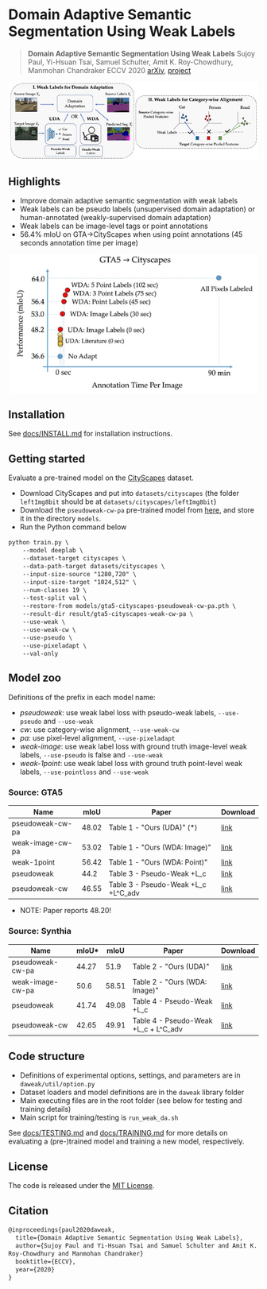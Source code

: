 # Domain Adaptive Semantic Segmentation Using Weak Labels

> **Domain Adaptive Semantic Segmentation Using Weak Labels**
> Sujoy Paul, Yi-Hsuan Tsai, Samuel Schulter, Amit K. Roy-Chowdhury, Manmohan Chandraker
> ECCV 2020
> [arXiv](https://arxiv.org/abs/2007.15176), [project](https://www.nec-labs.com/~mas/WeakSegDA/)

<p align="center"><img src='docs/teaser.jpg' align="center" width="640px"></p>


## Highlights

* Improve domain adaptive semantic segmentation with weak labels
* Weak labels can be pseudo labels (unsupervised domain adaptation) or human-annotated (weakly-supervised domain adaptation)
* Weak labels can be image-level tags or point annotations
* 56.4% mIoU on GTA->CityScapes when using point annotations (45 seconds annotation time per image)

<p align="center"><img src='docs/result.jpg' align="center" width="500px"></p>


## Installation

See [docs/INSTALL.md](docs/INSTALL.md) for installation instructions.


## Getting started

Evaluate a pre-trained model on the [CityScapes](https://www.cityscapes-dataset.com/) dataset.

* Download CityScapes and put into `datasets/cityscapes` (the folder `leftImg8bit` should be at `datasets/cityscapes/leftImg8bit`)
* Download the `pseudoweak-cw-pa` pre-trained model from [here](https://drive.google.com/file/d/1mmZWyff3OKmY0V0C83kO1nnkgsm6vfZc/view?usp=sharing), and store it in the directory `models`.
* Run the Python command below

``` shell
python train.py \
    --model deeplab \
    --dataset-target cityscapes \
    --data-path-target datasets/cityscapes \
    --input-size-source "1280,720" \
    --input-size-target "1024,512" \
    --num-classes 19 \
    --test-split val \
    --restore-from models/gta5-cityscapes-pseudoweak-cw-pa.pth \
    --result-dir result/gta5-cityscapes-weak-cw-pa \
    --use-weak \
    --use-weak-cw \
    --use-pseudo \
    --use-pixeladapt \
    --val-only
```


## Model zoo

Definitions of the prefix in each model name:

* *pseudoweak*: use weak label loss with pseudo-weak labels, `--use-pseudo` and `--use-weak`
* *cw*: use category-wise alignment, `--use-weak-cw`
* *pa*: use pixel-level alignment, `--use-pixeladapt`
* *weak-image*: use weak label loss with ground truth image-level weak labels, `--use-pseudo` is false and `--use-weak`
* *weak-1point*: use weak label loss with ground truth point-level weak labels, `--use-pointloss` and `--use-weak`


### Source: GTA5

| Name             | mIoU  | Paper                               | Download                                                                                   |
|------------------|-------|-------------------------------------|--------------------------------------------------------------------------------------------|
| pseudoweak-cw-pa | 48.02 | Table 1 - "Ours (UDA)" (*)          | [link](https://drive.google.com/file/d/1mmZWyff3OKmY0V0C83kO1nnkgsm6vfZc/view?usp=sharing) |
| weak-image-cw-pa | 53.02 | Table 1 - "Ours (WDA: Image)"       | [link](https://drive.google.com/file/d/1mn6Q6yx8FT1ZCEzdZH1f7MeulV3VWWGR/view?usp=sharing) |
| weak-1point      | 56.42 | Table 1 - "Ours (WDA: Point)"       | [link](https://drive.google.com/file/d/1mbuXnjNL_tOZW_ZAELUMuGNPV76Oyp_e/view?usp=sharing) |
| pseudoweak       | 44.2  | Table 3 - Pseudo-Weak +L_c          | [link](https://drive.google.com/file/d/1meqOWkHLPtVKLUX6W1evyzv0ghYTVFFd/view?usp=sharing) |
| pseudoweak-cw    | 46.55 | Table 3 - Pseudo-Weak +L_c +L^C_adv | [link](https://drive.google.com/file/d/1moOwe7QxrQ7-WqKshPiu58KWIDkwEaMR/view?usp=sharing) |

* NOTE: Paper reports 48.20!


### Source: Synthia

| Name             | mIoU* | mIoU  | Paper                                | Download                                                                                   |
|------------------|-------|-------|--------------------------------------|--------------------------------------------------------------------------------------------|
| pseudoweak-cw-pa | 44.27 | 51.9  | Table 2 - "Ours (UDA)"               | [link](https://drive.google.com/file/d/1mt4ZZ0Dv8Fd0Nok9TZ5SlJ5bJWitf2q7/view?usp=sharing) |
| weak-image-cw-pa | 50.6  | 58.51 | Table 2 - "Ours (WDA: Image)"        | [link](https://drive.google.com/file/d/1muapekNtpoaaYX1aCKyO0Ftr3cCbNhiJ/view?usp=sharing) |
| pseudoweak       | 41.74 | 49.08 | Table 4 - Pseudo-Weak +L_c           | [link](https://drive.google.com/file/d/1mm-ArWJ-oXKmSUB_JFbIsSzDSkx0SmvX/view?usp=sharing) |
| pseudoweak-cw    | 42.65 | 49.91 | Table 4 - Pseudo-Weak +L_c + L^C_adv | [link](https://drive.google.com/file/d/1mmkkvmB_Yhy2NKsi-PKrEOY8N5ZbB500/view?usp=sharing) |



## Code structure

* Definitions of experimental options, settings, and parameters are in `daweak/util/option.py`
* Dataset loaders and model definitions are in the `daweak` library folder
* Main executing files are in the root folder (see below for testing and training details)
* Main script for training/testing is `run_weak_da.sh`

See [docs/TESTING.md](docs/TESTING.md) and [docs/TRAINING.md](docs/TRAINING.md) for more details on evaluating a (pre-)trained model and training a new model, respectively.


## License

The code is released under the [MIT License](LICENSE).


## Citation

    @inproceedings{paul2020daweak,
      title={Domain Adaptive Semantic Segmentation Using Weak Labels},
      author={Sujoy Paul and Yi-Hsuan Tsai and Samuel Schulter and Amit K. Roy-Chowdhury and Manmohan Chandraker}
      booktitle={ECCV},
      year={2020}
    }
